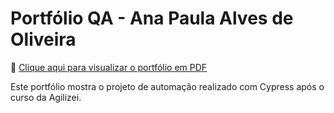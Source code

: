 # Portfólio QA - Ana Paula Alves de Oliveira

📄 [Clique aqui para visualizar o portfólio em PDF](./Portfolio_Ana_Paula_QA_Agilizei.pdf)

Este portfólio mostra o projeto de automação realizado com Cypress após o curso da Agilizei.
